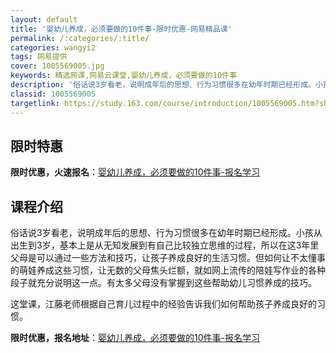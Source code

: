 ```yaml
---
layout: default
title: '婴幼儿养成，必须要做的10件事-限时优惠-网易精品课'
permalink: /:categories/:title/
categories: wangyi2
tags: 网易提供
cover: 1005569005.jpg
keywords: 精选网课,网易云课堂,婴幼儿养成，必须要做的10件事
description: '俗话说3岁看老，说明成年后的思想、行为习惯很多在幼年时期已经形成。小孩从出生到3岁，基本上是从无知发展到有自己比较独立思'
classid: 1005569005
targetlink: https://study.163.com/course/introduction/1005569005.htm?share=1&shareId=1025206652&utm_campaign=share&utm_medium=iphoneShare&utm_source=&utm_u=1025206652
---
```


## 限时特惠

**限时优惠，火速报名**：[婴幼儿养成，必须要做的10件事-报名学习](https://study.163.com/course/introduction/1005569005.htm?share=1&shareId=1025206652&utm_campaign=share&utm_medium=iphoneShare&utm_source=&utm_u=1025206652)

## 课程介绍

俗话说3岁看老，说明成年后的思想、行为习惯很多在幼年时期已经形成。小孩从出生到3岁，基本上是从无知发展到有自己比较独立思维的过程，所以在这3年里父母是可以通过一些方法和技巧，让孩子养成良好的生活习惯。但如何让不太懂事的萌娃养成这些习惯，让无数的父母焦头烂额，就如网上流传的陪娃写作业的各种段子就充分说明这一点。有太多父母没有掌握到这些帮助幼儿习惯养成的技巧。

这堂课，江藤老师根据自己育儿过程中的经验告诉我们如何帮助孩子养成良好的习惯。

**限时优惠，报名地址**：[婴幼儿养成，必须要做的10件事-报名学习](https://study.163.com/course/introduction/1005569005.htm?share=1&shareId=1025206652&utm_campaign=share&utm_medium=iphoneShare&utm_source=&utm_u=1025206652)

